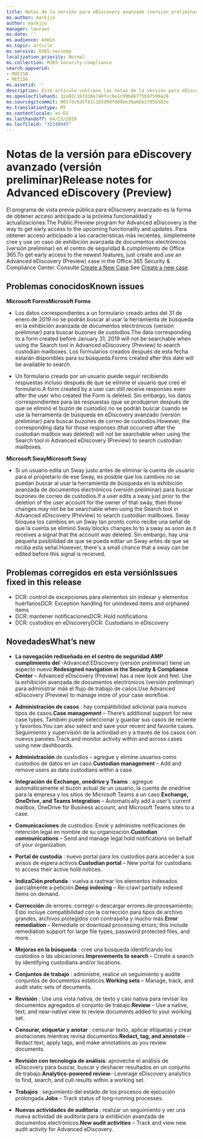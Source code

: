 ```yaml
---
title: Notas de la versión para eDiscovery avanzado (versión preliminar)
ms.author: markjjo
author: markjjo
manager: laurawi
ms.date: ''
ms.audience: Admin
ms.topic: article
ms.service: O365-seccomp
localization_priority: Normal
ms.collection: M365-security-compliance
search.appverid:
- MOE150
- MET150
ms.assetid: ''
description: Este artículo contiene las notas de la versión para eDiscovery avanzado (versión preliminar).
ms.openlocfilehash: 32a02c16fd30e740fcc6e1c99b46775b97590a28
ms.sourcegitcommit: 0017dc6a5f81c165d9dfd88be39a6bb17856582e
ms.translationtype: MT
ms.contentlocale: es-ES
ms.lasthandoff: 04/23/2019
ms.locfileid: "32240945"
---
```

# <a name="release-notes-for-advanced-ediscovery-preview"></a><span data-ttu-id="7fdd9-103">Notas de la versión para eDiscovery avanzado (versión preliminar)</span><span class="sxs-lookup"><span data-stu-id="7fdd9-103">Release notes for Advanced eDiscovery (Preview)</span></span>

<span data-ttu-id="7fdd9-104">El programa de vista previa pública para eDiscovery avanzado es la forma de obtener acceso anticipado a la próxima funcionalidad y actualizaciones.</span><span class="sxs-lookup"><span data-stu-id="7fdd9-104">The Public Preview program for Advanced eDiscovery is the way to get early access to the upcoming functionality and updates.</span></span> <span data-ttu-id="7fdd9-105">Para obtener acceso anticipado a las características más recientes, simplemente cree y use un caso de exhibición avanzada de documentos electrónicos (versión preliminar) en el centro de seguridad & cumplimiento de Office 365.</span><span class="sxs-lookup"><span data-stu-id="7fdd9-105">To get early access to the newest features, just create and use an Advanced eDiscovery (Preview) case in the Office 365 Security & Compliance Center.</span></span> <span data-ttu-id="7fdd9-106">Consulte [Create a New Case](create-new-ediscovery-case.md).</span><span class="sxs-lookup"><span data-stu-id="7fdd9-106">See [Create a new case](create-new-ediscovery-case.md).</span></span>

## <a name="known-issues"></a><span data-ttu-id="7fdd9-107">Problemas conocidos</span><span class="sxs-lookup"><span data-stu-id="7fdd9-107">Known issues</span></span>

<span data-ttu-id="7fdd9-108">**Microsoft Forms**</span><span class="sxs-lookup"><span data-stu-id="7fdd9-108">**Microsoft Forms**</span></span>

- <span data-ttu-id="7fdd9-109">Los datos correspondientes a un formulario creado antes del 31 de enero de 2019 no se podrán buscar al usar la herramienta de búsqueda en la exhibición avanzada de documentos electrónicos (versión preliminar) para buscar buzones de custodios.</span><span class="sxs-lookup"><span data-stu-id="7fdd9-109">The data corresponding to a form created before January 31, 2019 will not be searchable when using the Search tool in Advanced eDiscovery (Preview) to search custodian mailboxes.</span></span> <span data-ttu-id="7fdd9-110">Los formularios creados después de esta fecha estarán disponibles para su búsqueda.</span><span class="sxs-lookup"><span data-stu-id="7fdd9-110">Forms created after this date will be available to search.</span></span>

- <span data-ttu-id="7fdd9-111">Un formulario creado por un usuario puede seguir recibiendo respuestas incluso después de que se elimine el usuario que creó el formulario.</span><span class="sxs-lookup"><span data-stu-id="7fdd9-111">A form created by a user can still receive responses even after the user who created the Form is deleted.</span></span> <span data-ttu-id="7fdd9-112">Sin embargo, los datos correspondientes para las respuestas (que se produjeron después de que se eliminó el buzón de custodio) no se podrán buscar cuando se use la herramienta de búsqueda en eDiscovery avanzado (versión preliminar) para buscar buzones de correo de custodios.</span><span class="sxs-lookup"><span data-stu-id="7fdd9-112">However, the corresponding data for those responses (that occurred after the custodian mailbox was deleted) will not be searchable when using the Search tool in Advanced eDiscovery (Preview) to search custodian mailboxes.</span></span>
 
<span data-ttu-id="7fdd9-113">**Microsoft Sway**</span><span class="sxs-lookup"><span data-stu-id="7fdd9-113">**Microsoft Sway**</span></span>

- <span data-ttu-id="7fdd9-114">Si un usuario edita un Sway justo antes de eliminar la cuenta de usuario para el propietario de ese Sway, es posible que los cambios no se puedan buscar al usar la herramienta de búsqueda en la exhibición avanzada de documentos electrónicos (versión preliminar) para buscar buzones de correo de custodios.</span><span class="sxs-lookup"><span data-stu-id="7fdd9-114">If a user edits a sway just prior to the deletion of the user account for the owner of that sway, then those changes may not be be searchable when using the Search tool in Advanced eDiscovery (Preview) to search custodian mailboxes.</span></span> <span data-ttu-id="7fdd9-115">Sway bloquea los cambios en un Sway tan pronto como recibe una señal de que la cuenta se eliminó.</span><span class="sxs-lookup"><span data-stu-id="7fdd9-115">Sway blocks changes to to a sway as soon as it receives a signal that the account was deleted.</span></span> <span data-ttu-id="7fdd9-116">Sin embargo, hay una pequeña posibilidad de que se pueda editar un Sway antes de que se reciba esta señal.</span><span class="sxs-lookup"><span data-stu-id="7fdd9-116">However, there's a small chance that a sway can be edited before this signal is received.</span></span>

## <a name="issues-fixed-in-this-release"></a><span data-ttu-id="7fdd9-117">Problemas corregidos en esta versión</span><span class="sxs-lookup"><span data-stu-id="7fdd9-117">Issues fixed in this release</span></span>

- <span data-ttu-id="7fdd9-118">DCR: control de excepciones para elementos sin indexar y elementos huérfanos</span><span class="sxs-lookup"><span data-stu-id="7fdd9-118">DCR: Exception handling for unindexed items and orphaned items</span></span>
- <span data-ttu-id="7fdd9-119">DCR: mantener notificaciones</span><span class="sxs-lookup"><span data-stu-id="7fdd9-119">DCR: Hold notifications</span></span>
- <span data-ttu-id="7fdd9-120">DCR: custodios en eDiscovery</span><span class="sxs-lookup"><span data-stu-id="7fdd9-120">DCR: Custodians in eDiscovery</span></span>

## <a name="whats-new"></a><span data-ttu-id="7fdd9-121">Novedades</span><span class="sxs-lookup"><span data-stu-id="7fdd9-121">What’s new</span></span>

- <span data-ttu-id="7fdd9-122">**La navegación rediseñada en el centro de seguridad _AMP_ cumplimiento del** -Advanced EDiscovery (versión preliminar) tiene un aspecto nuevo.</span><span class="sxs-lookup"><span data-stu-id="7fdd9-122">**Redesigned navigation in the Security & Compliance Center** – Advanced eDiscovery (Preview) has a new look and feel.</span></span> <span data-ttu-id="7fdd9-123">Use la exhibición avanzada de documentos electrónicos (versión preliminar) para administrar más el flujo de trabajo de casos.</span><span class="sxs-lookup"><span data-stu-id="7fdd9-123">Use Advanced eDiscovery (Preview) to manage more of your case workflow.</span></span>

- <span data-ttu-id="7fdd9-124">**Administración de casos** : hay compatibilidad adicional para nuevos tipos de casos.</span><span class="sxs-lookup"><span data-stu-id="7fdd9-124">**Case management** – There’s additional support for new case types.</span></span> <span data-ttu-id="7fdd9-125">También puede seleccionar y guardar sus casos de reciente y favoritos.</span><span class="sxs-lookup"><span data-stu-id="7fdd9-125">You can also select and save your recent and favorite cases.</span></span> <span data-ttu-id="7fdd9-126">Seguimiento y supervisión de la actividad en y a través de los casos con nuevos paneles.</span><span class="sxs-lookup"><span data-stu-id="7fdd9-126">Track and monitor activity within and across cases using new dashboards.</span></span>

- <span data-ttu-id="7fdd9-127">**Administración** de custodios – agregue y elimine usuarios como custodios de datos en un caso.</span><span class="sxs-lookup"><span data-stu-id="7fdd9-127">**Custodian management** – Add and remove users as data custodians within a case.</span></span>

- <span data-ttu-id="7fdd9-128">**Integración de Exchange, onedrive y Teams** : agregue automáticamente el buzón actual de un usuario, la cuenta de onedrive para la empresa y los sitios de Microsoft Teams a un caso.</span><span class="sxs-lookup"><span data-stu-id="7fdd9-128">**Exchange, OneDrive, and Teams Integration** – Automatically add a user’s current mailbox, OneDrive for Business account, and Microsoft Teams sites to a case.</span></span> 

- <span data-ttu-id="7fdd9-129">**Comunicaciones** de custodios: Envíe y administre notificaciones de retención legal en nombre de su organización.</span><span class="sxs-lookup"><span data-stu-id="7fdd9-129">**Custodian communications** – Send and manage legal hold notifications on behalf of your organization.</span></span>

- <span data-ttu-id="7fdd9-130">**Portal de custodia** : nuevo portal para los custodios para acceder a sus avisos de espera activos.</span><span class="sxs-lookup"><span data-stu-id="7fdd9-130">**Custodian portal** – New portal for custodians to access their active hold notices.</span></span>

- <span data-ttu-id="7fdd9-131">**IndizaCión profunda** : vuelva a rastrear los elementos indexados parcialmente a petición.</span><span class="sxs-lookup"><span data-stu-id="7fdd9-131">**Deep indexing** – Re-crawl partially indexed items on demand.</span></span>

- <span data-ttu-id="7fdd9-132">**Corrección** de errores: corregir o descargar errores de procesamiento; Esto incluye compatibilidad con la corrección para tipos de archivo grandes, archivos protegidos con contraseña y mucho más.</span><span class="sxs-lookup"><span data-stu-id="7fdd9-132">**Error remediation** – Remediate or download processing errors; this include remediation support for large file types, password protected files, and more.</span></span> 

- <span data-ttu-id="7fdd9-133">**Mejoras en la búsqueda** : cree una búsqueda identificando los custodios o las ubicaciones.</span><span class="sxs-lookup"><span data-stu-id="7fdd9-133">**Improvements to search** – Create a search by identifying custodians and/or locations.</span></span>

- <span data-ttu-id="7fdd9-134">**Conjuntos de trabajo** : administre, realice un seguimiento y audite conjuntos de documentos estáticos.</span><span class="sxs-lookup"><span data-stu-id="7fdd9-134">**Working sets** – Manage, track, and audit static sets of documents.</span></span>

- <span data-ttu-id="7fdd9-135">**Revisión** : Use una vista nativa, de texto y casi nativa para revisar los documentos agregados al conjunto de trabajo.</span><span class="sxs-lookup"><span data-stu-id="7fdd9-135">**Review** – Use a native, text, and near-native view to review documents added to your working set.</span></span>

- <span data-ttu-id="7fdd9-136">**Censurar, etiquetar y anotar** : censurar texto, aplicar etiquetas y crear anotaciones mientras revisa documentos.</span><span class="sxs-lookup"><span data-stu-id="7fdd9-136">**Redact, tag, and annotate** – Redact text, apply tags, and make annotations as you review documents.</span></span>
  
- <span data-ttu-id="7fdd9-137">**Revisión con tecnología de análisis**: aproveche el análisis de eDiscovery para buscar, buscar y deshacer resultados en un conjunto de trabajo.</span><span class="sxs-lookup"><span data-stu-id="7fdd9-137">**Analytics-powered review**– Leverage eDiscovery analytics to find, search, and cull results within a working set.</span></span>

- <span data-ttu-id="7fdd9-138">**Trabajos** : seguimiento del estado de los procesos de ejecución prolongada.</span><span class="sxs-lookup"><span data-stu-id="7fdd9-138">**Jobs** – Track status of long-running processes.</span></span>

- <span data-ttu-id="7fdd9-139">**Nuevas actividades de auditoría** : realizar un seguimiento y ver una nueva actividad de auditoría para la exhibición avanzada de documentos electrónicos.</span><span class="sxs-lookup"><span data-stu-id="7fdd9-139">**New audit activities** – Track and view new audit activity for Advanced eDiscovery.</span></span>
